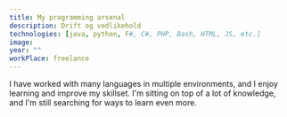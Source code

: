 ```yaml
---
title: My programming arsenal
description: Drift og vedlikehold
technologies: [java, python, F#, C#, PHP, Bash, HTML, JS, etc.]
image: 
year: ""
workPlace: freelance
---
```


I have worked with many languages in multiple environments, and I enjoy learning and improve my skillset.
I'm sitting on top of a lot of knowledge, and I'm still searching for ways to learn even more.
